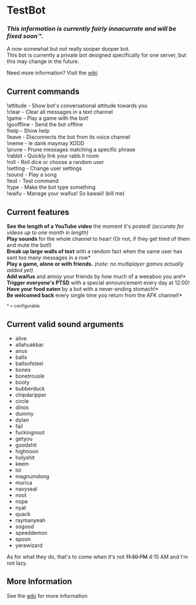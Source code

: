 # TestBot

### ***This information is currently fairly innacurrate and will be fixed soon™.***

A now somewhat but not really sooper dooper bot.  
This bot is currently a private bot designed specifically for one server, but this may change in the future.  

Need more information? Visit the [wiki](https://github.com/ColeTheKing/TestBot/wiki)  

## Current commands

!attitude - Show bot's conversational attitude towards you  
!clear - Clear all messages in a text channel  
!game - Play a game with the bot!  
!gooffline - Send the bot offline  
!help - Show help  
!leave - Disconnects the bot from its voice channel  
!meme - le dank maymay XDDD  
!prune - Prune messages matching a specific phrase  
!rabbit - Quickly link your rabb.it room  
!roll - Roll dice or choose a random user  
!setting - Change user settings  
!sound - Play a song  
!test - Test command  
!type - Make the bot type something  
!waifu - Manage your waifus! So kawaii! (kill me)  

## Current features

**See the length of a YouTube video** the moment it's posted! *(accurate for videos up to one month in length)*  
**Play sounds** for the whole channel to hear! (Or not, if they get tired of them and mute the bot!)  
**Break up large walls of text** with a random fact when the same user has sent too many messages in a row*  
**Play a game, alone or with friends.** *(note: no multiplayer games actually added yet)*  
**Add waifus** and annoy your friends by how much of a weeaboo you are!*  
**Trigger everyone's PTSD** with a special announcement every day at 12:00!  
**Have your food eaten** by a bot with a never-ending stomach!*  
**Be welcomed back** every single time you return from the AFK channel!*  

<sup>* = configurable</sup>

## Current valid sound arguments

* alive
* allahuakbar
* anus
* balls
* ballsofsteel
* bones
* bonetrousle
* booty
* bubberduck
* chipdaripper
* circle
* dinos
* dummy
* dylan
* fail
* fuckingnoot
* getyou
* goodshit
* highnoon
* holyshit
* keem
* lol
* magnumdong
* murica
* navyseal
* noot
* nope
* nyat
* quack
* raymanyeah
* sogood
* speeddemon
* spoon
* yerawizard

As for what they do, that's to come when it's not ~~11:30 PM~~ 4:15 AM and I'm not lazy.

## More Information
See the [wiki](https://github.com/ColeTheKing/TestBot/wiki) for more information